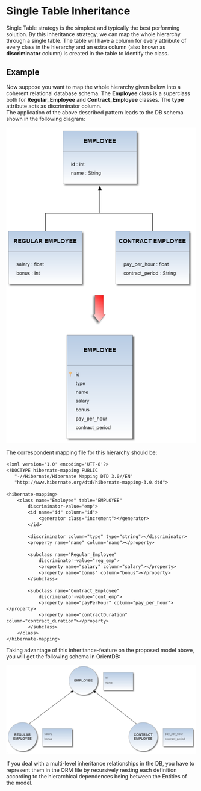 
# Single Table Inheritance

Single Table strategy is the simplest and typically the best performing solution. By this inheritance strategy, we can map the whole hierarchy through a single table. The table will have a column for every attribute of every class in the hierarchy and an extra column (also known as **discriminator** column) is created in the table to identify the class.    

## Example
     
Now suppose you want to map the whole hierarchy given below into a coherent relational database schema. The **Employee** class is a superclass both for **Regular_Employee** and **Contract_Employee** classes. The **type** attribute acts as discriminator column.  
The application of the above described pattern leads to the DB schema shown in the following diagram:       

![](../images/teleporter-inheritance-single-table.png)       

The correspondent mapping file for this hierarchy should be:
```
<?xml version='1.0' encoding='UTF-8'?>  
<!DOCTYPE hibernate-mapping PUBLIC 
   "-//Hibernate/Hibernate Mapping DTD 3.0//EN"
   "http://www.hibernate.org/dtd/hibernate-mapping-3.0.dtd">

<hibernate-mapping>
	<class name="Employee" table="EMPLOYEE"
		discriminator-value="emp">
		<id name="id" column="id">
			<generator class="increment"></generator>
		</id>

		<discriminator column="type" type="string"></discriminator>
		<property name="name" column="name"></property>

		<subclass name="Regular_Employee"
			discriminator-value="reg_emp">
			<property name="salary" column="salary"></property>
			<property name="bonus" column="bonus"></property>
		</subclass>

		<subclass name="Contract_Employee"
			discriminator-value="cont_emp">
			<property name="payPerHour" column="pay_per_hour"></property>
			<property name="contractDuration" column="contract_duration"></property>
		</subclass>
	</class>
</hibernate-mapping>  
```     

Taking advantage of this inheritance-feature on the proposed model above, you will get the following schema in OrientDB:      

![](../images/teleporter-inheritance-orientdb-schema.png)    

If you deal with a multi-level inheritance relationships in the DB, you have to represent them in the ORM file by recursively nesting each definition according to the hierarchical dependences being between the Entities of the model.
